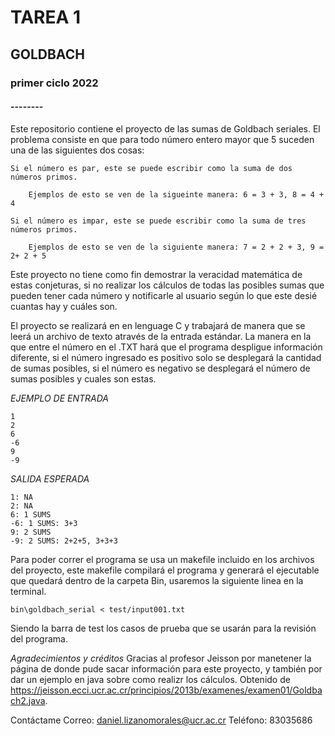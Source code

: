 
# TAREA 1
## GOLDBACH 
### primer ciclo 2022
#### --------

Este repositorio contiene el proyecto de las sumas de Goldbach seriales.
El problema consiste en que para todo número entero mayor que 5 suceden una de las siguientes dos cosas: 
```
Si el número es par, este se puede escribir como la suma de dos números primos.

    Ejemplos de esto se ven de la sigueinte manera: 6 = 3 + 3, 8 = 4 + 4

Si el número es impar, este se puede escribir como la suma de tres números primos.

    Ejemplos de esto se ven de la siguiente manera: 7 = 2 + 2 + 3, 9 = 2+ 2 + 5
```

Este proyecto no tiene como fin  demostrar la veracidad matemática de estas conjeturas, si no realizar los cálculos de todas las posibles sumas que pueden tener cada número y notificarle al usuario según lo que este desié cuantas hay y cuáles son.

El proyecto se realizará en en lenguage C y trabajará de manera que se leerá un archivo de texto através de la entrada estándar. La manera en la que entre el número en el .TXT hará que el programa despligue información diferente, si el número ingresado es positivo solo se desplegará la cantidad de sumas posibles, si el número es negativo se desplegará el número de sumas posibles y cuales son estas.

*EJEMPLO DE ENTRADA*
```
1
2
6
-6
9
-9
```

*SALIDA ESPERADA*
```
1: NA
2: NA
6: 1 SUMS
-6: 1 SUMS: 3+3
9: 2 SUMS
-9: 2 SUMS: 2+2+5, 3+3+3
```

Para poder correr el programa se usa un makefile incluido en los archivos del proyecto, este makefile compilará el programa y generará el ejecutable que quedará dentro de la carpeta Bin, usaremos la siguiente linea en la terminal.
```
bin\goldbach_serial < test/input001.txt
```
Siendo la barra de test los casos de prueba que se usarán para la revisión del programa. 

*Agradecimientos y créditos*
Gracias al profesor Jeisson por manetener la página de donde pude sacar información para este proyecto, y también por dar un ejemplo en java sobre como realizr los cálculos.
Obtenido de https://jeisson.ecci.ucr.ac.cr/principios/2013b/examenes/examen01/Goldbach2.java. 

Contáctame
Correo: daniel.lizanomorales@ucr.ac.cr
Teléfono: 83035686